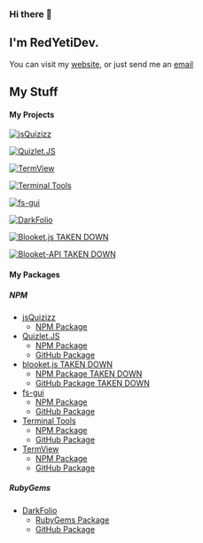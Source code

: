 ### Hi there 👋

I'm RedYetiDev.
---

You can visit my [website](https://redyetidev.github.io), or just send me an [email](mailto:redyetidev@gmail.com)

My Stuff
---
#### My Projects
[![jsQuizizz](https://github-readme-stats.vercel.app/api/pin/?username=redyetidev&repo=jsQuizizz)](https://github.com/redyetidev/jsQuizizz)

[![Quizlet.JS](https://github-readme-stats.vercel.app/api/pin/?username=redyetidev&repo=Quizlet.JS)](https://github.com/redyetidev/Quizlet.JS)

[![TermView](https://github-readme-stats.vercel.app/api/pin/?username=redyetidev&repo=termview)](https://github.com/redyetidev/termview)

[![Terminal Tools](https://github-readme-stats.vercel.app/api/pin/?username=redyetidev&repo=terminaltools)](https://github.com/redyetidev/terminaltools)

[![fs-gui](https://github-readme-stats.vercel.app/api/pin/?username=redyetidev&repo=fs-gui)](https://github.com/redyetidev/fs-gui)

[![DarkFolio](https://github-readme-stats.vercel.app/api/pin/?username=redyetidev&repo=DarkFolio)](https://github.com/redyetidev/DarkFolio)

[![Blooket.js TAKEN DOWN](https://github-readme-stats.vercel.app/api/pin/?username=redyetidev&repo=blooket.js)](https://github.com/redyetidev/Blooket.js)

[![Blooket-API TAKEN DOWN](https://github-readme-stats.vercel.app/api/pin/?username=redyetidev&repo=blooket-API)](https://github.com/redyetidev/Blooket-API)


#### My Packages

##### NPM
 - [jsQuizizz](https://github.com/redyetidev/jsQuizizz)
    - [NPM Package](https://www.npmjs.com/package/jsquizizz)
 - [Quizlet.JS](https://github.com/redyetidev/Quizlet.JS)
    - [NPM Package](https://www.npmjs.com/package/quizlet.js)
    - [GitHub Package](https://github.com/RedYetiDev/Quizlet.JS/packages/1034993)
  - [blooket.js TAKEN DOWN](https://github.com/redyetidev/blooket.js)
    - [NPM Package TAKEN DOWN](https://npmjs.com/package/blooket.js)
    - [GitHub Package TAKEN DOWN](https://github.com/RedYetiDev/blooket.js/packages/627303)
  - [fs-gui](https://github.com/redyetidev/fs-gui)
    - [NPM Package](https://npmjs.com/package/fs-gui)
    - [GitHub Package](https://github.com/RedYetiDev/fs-gui/packages/647885)
 - [Terminal Tools](https://github.com/redyetidev/terminaltools)
    - [NPM Package](https://npmjs.com/package/terminaltools)
    - [GitHub Package](https://github.com/RedYetiDev/terminaltools/packages/661795)
 - [TermView](https://github.com/redyetidev/termview)
    - [NPM Package](https://npmjs.com/package/termview)
    - [GitHub Package](https://github.com/RedYetiDev/termview/packages/1387025)
##### RubyGems
  - [DarkFolio](https://github.com/redyetidev/DarkFolio)
      - [RubyGems Package](https://rubygems.org/gems/DarkFolio)
      - [GitHub Package](https://github.com/RedYetiDev/DarkFolio/packages/639185)
